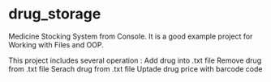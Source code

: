 # drug_storage
Medicine Stocking System from Console. It is a good example project for Working with Files and OOP.

This project includes several operation : 
Add drug into .txt file 
Remove drug from .txt file 
Serach drug from .txt file
Uptade drug price with barcode code
